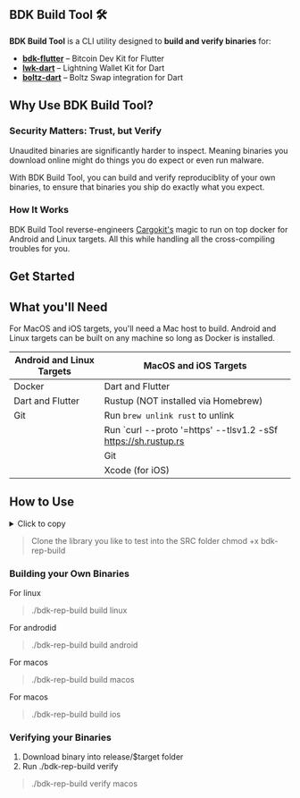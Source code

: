## BDK Build Tool 🛠️  

**BDK Build Tool** is a CLI utility designed to **build and verify binaries** for:  

- **[bdk-flutter](https://github.com/LtbLightning/bdk-flutter.git)** – Bitcoin Dev Kit for Flutter  
- **[lwk-dart](https://github.com/SatoshiPortal/lwk-dart.git)** – Lightning Wallet Kit for Dart  
- **[boltz-dart](https://github.com/SatoshiPortal/boltz-dart.git)** – Boltz Swap integration for Dart  


## Why Use BDK Build Tool?

### Security Matters: Trust, but Verify

Unaudited binaries are significantly harder to inspect. Meaning binaries you download online might do things you do expect or even run malware.

With BDK Build Tool, you can build and verify reproduciblity of your own binaries, to ensure that binaries you ship do exactly what you expect. 

### How It Works
BDK Build Tool reverse-engineers [Cargokit's](https://github.com/irondash/cargokit) magic to run on top docker for Android and Linux targets. All this while handling all the cross-compiling troubles for you.

## Get Started
## What you'll Need
For MacOS and iOS targets, you'll need a Mac host to build. Android and Linux targets can be built on any machine so long as Docker is installed.

| **Android and Linux Targets** | **MacOS and iOS Targets** |
|------------------------------|---------------------------|
| Docker                       | Dart and Flutter         |
| Dart and Flutter             | Rustup (NOT installed via Homebrew) |
| Git                          | Run `brew unlink rust` to unlink |
|                              | Run `curl --proto '=https' --tlsv1.2 -sSf https://sh.rustup.rs | sh` for Cargokit to detect rustup |
|                              | Git                       |
|                              | Xcode (for iOS)          |

## How to Use

<details>
  <summary>Click to copy</summary>
  <textarea readonly style="width:100%;height:50px;" onclick="this.select();document.execCommand('copy');">
  ./bdk-rep-build build linux
  </textarea>
</details>

> Clone the library you like to test into the SRC folder
> chmod +x bdk-rep-build

### Building your Own Binaries

For linux
  > ./bdk-rep-build build linux

For androdid
  > ./bdk-rep-build build android

For macos
  > ./bdk-rep-build build macos

For macos
  > ./bdk-rep-build build ios

### Verifying your Binaries

1. Download binary into release/$target folder
2. Run ./bdk-rep-build verify <target>

 > ./bdk-rep-build verify macos

